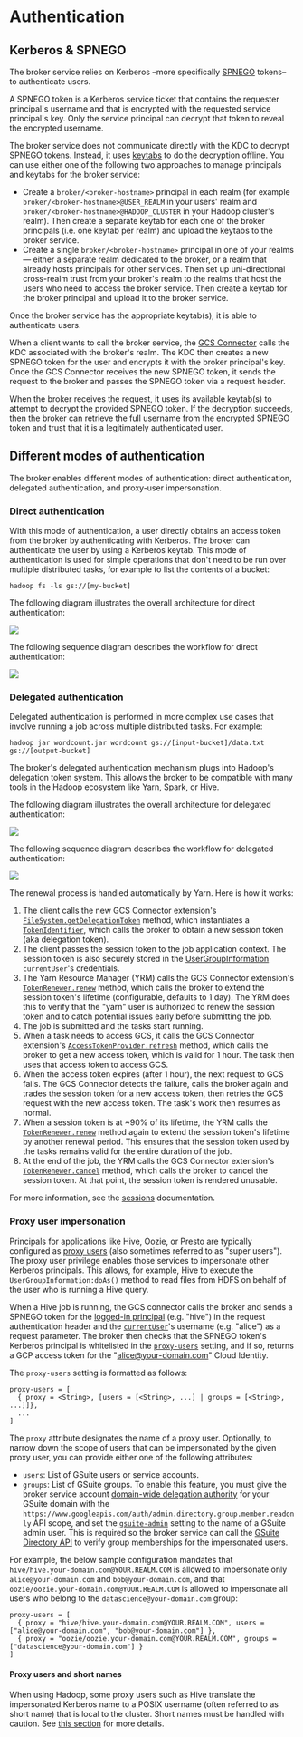 # Authentication

## Kerberos & SPNEGO

The broker service relies on Kerberos –more specifically [SPNEGO](https://en.wikipedia.org/wiki/SPNEGO) tokens– to
authenticate users.

A SPNEGO token is a Kerberos service ticket that contains the requester principal's username and that is
encrypted with the requested service principal's key. Only the service principal can decrypt that token to
reveal the encrypted username.

The broker service does not communicate directly with the KDC to decrypt SPNEGO tokens. Instead, it uses
[keytabs](https://web.mit.edu/kerberos/krb5-latest/doc/basic/keytab_def.html) to do the decryption offline.
You can use either one of the following two approaches to manage principals and keytabs for the broker service:

-   Create a `broker/<broker-hostname>` principal in each realm (for example `broker/<broker-hostname>@USER_REALM`
    in your users' realm and `broker/<broker-hostname>@HADOOP_CLUSTER` in your Hadoop cluster's realm).
    Then create a separate keytab for each one of the broker principals (i.e. one keytab per realm) and upload the
    keytabs to the broker service.
-   Create a single `broker/<broker-hostname>` principal in one of your realms — either a separate realm dedicated
    to the broker, or a realm that already hosts principals for other services. Then set up uni-directional cross-realm
    trust from your broker's realm to the realms that host the users who need to access the broker service.
    Then create a keytab for the broker principal and upload it to the broker service.

Once the broker service has the appropriate keytab(s), it is able to authenticate users.

When a client wants to call the broker service, the [GCS Connector](https://cloud.google.com/dataproc/docs/concepts/connectors/cloud-storage)
calls the KDC associated with the broker's realm. The KDC then creates a new SPNEGO token for the user and encrypts
it with the broker principal's key. Once the GCS Connector receives the new SPNEGO token, it sends the request to
the broker and passes the SPNEGO token via a request header.

When the broker receives the request, it uses its available keytab(s) to attempt to decrypt the provided SPNEGO token.
If the decryption succeeds, then the broker can retrieve the full username from the encrypted SPNEGO token and
trust that it is a legitimately authenticated user.

## Different modes of authentication

The broker enables different modes of authentication: direct authentication, delegated authentication, and
proxy-user impersonation.

### Direct authentication

With this mode of authentication, a user directly obtains an access token from the broker by authenticating with
Kerberos. The broker can authenticate the user by using a Kerberos keytab. This mode of authentication is used for
simple operations that don't need to be run over multiple distributed tasks, for example to list the contents of a
bucket:

```shell
hadoop fs -ls gs://[my-bucket]
```

The following diagram illustrates the overall architecture for direct authentication:

<img src="../img/direct-auth-architecture.svg">

The following sequence diagram describes the workflow for direct authentication:

<img src="../img/direct-auth-sequence.svg">

### Delegated authentication

Delegated authentication is performed in more complex use cases that involve running a job across multiple distributed
tasks. For example:

```shell
hadoop jar wordcount.jar wordcount gs://[input-bucket]/data.txt gs://[output-bucket]
```

The broker's delegated authentication mechanism plugs into Hadoop's delegation token system. This allows the broker
to be compatible with many tools in the Hadoop ecosystem like Yarn, Spark, or Hive.

The following diagram illustrates the overall architecture for delegated authentication:

<img src="../img/delegated-auth-architecture.svg">

The following sequence diagram describes the workflow for delegated authentication:

<img src="../img/delegated-auth-sequence.svg">

The renewal process is handled automatically by Yarn. Here is how it works:

1.  The client calls the new GCS Connector extension's [`FileSystem.getDelegationToken`](https://github.com/apache/hadoop/blob/601b5038954bd3b44c02e58a2fbaa15082d8b54d/hadoop-common-project/hadoop-common/src/main/java/org/apache/hadoop/fs/FileSystem.java#L485)
    method, which instantiates a [`TokenIdentifier`](https://github.com/apache/hadoop/blob/601b5038954bd3b44c02e58a2fbaa15082d8b54d/hadoop-common-project/hadoop-common/src/main/java/org/apache/hadoop/security/token/TokenIdentifier.java),
    which calls the broker to obtain a new session token (aka delegation token).
2.  The client passes the session token to the job application context. The session token is also
    securely stored in the [UserGroupInformation](https://hadoop.apache.org/docs/current/api/org/apache/hadoop/security/UserGroupInformation.html)
    `currentUser`'s credentials.
3.  The Yarn Resource Manager (YRM) calls the GCS Connector extension's [`TokenRenewer.renew`](https://github.com/apache/hadoop/blob/601b5038954bd3b44c02e58a2fbaa15082d8b54d/hadoop-common-project/hadoop-common/src/main/java/org/apache/hadoop/security/token/TokenRenewer.java#L57)
    method, which calls the broker to extend the session token's lifetime (configurable, defaults to 1 day).
    The YRM does this to verify that the "yarn" user is authorized to renew the session token and to catch
    potential issues early before submitting the job.
4.  The job is submitted and the tasks start running.
5.  When a task needs to access GCS, it calls the GCS Connector extension's [`AccessTokenProvider.refresh`](https://github.com/GoogleCloudPlatform/bigdata-interop/blob/61689bdd4e0dcdc3d2063952202f8f0fd7d39622/util-hadoop/src/main/java/com/google/cloud/hadoop/util/AccessTokenProvider.java#L53)
    method, which calls the broker to get a new access token, which is valid for 1 hour. The task then uses
    that access token to access GCS.
6.  When the access token expires (after 1 hour), the next request to GCS fails. The GCS Connector detects the
    failure, calls the broker again and trades the session token for a new access token, then retries the GCS
    request with the new access token. The task's work then resumes as normal.
7.  When a session token is at ~90% of its lifetime, the YRM calls the [`TokenRenewer.renew`](https://github.com/apache/hadoop/blob/601b5038954bd3b44c02e58a2fbaa15082d8b54d/hadoop-common-project/hadoop-common/src/main/java/org/apache/hadoop/security/token/TokenRenewer.java#L57)
    method again to extend the session token's lifetime by another renewal period. This ensures that the
    session token used by the tasks remains valid for the entire duration of the job.
8.  At the end of the job, the YRM calls the GCS Connector extension's [`TokenRenewer.cancel`](https://github.com/apache/hadoop/blob/601b5038954bd3b44c02e58a2fbaa15082d8b54d/hadoop-common-project/hadoop-common/src/main/java/org/apache/hadoop/security/token/TokenRenewer.java#L66)
    method, which calls the broker to cancel the session token. At that point, the session token
    is rendered unusable.

For more information, see the [sessions](sessions.md) documentation.

### Proxy user impersonation

Principals for applications like Hive, Oozie, or Presto are typically configured as [proxy users](https://hadoop.apache.org/docs/current/hadoop-project-dist/hadoop-common/Superusers.html)
(also sometimes referred to as "super users"). The proxy user privilege enables those services to impersonate other
Kerberos principals. This allows, for example, Hive to execute the `UserGroupInformation:doAs()` method to read files
from HDFS on behalf of the user who is running a Hive query.

When a Hive job is running, the GCS connector calls the broker and sends a SPNEGO token for the
[logged-in principal](https://hadoop.apache.org/docs/current/api/org/apache/hadoop/security/UserGroupInformation.html#getLoginUser())
(e.g. "hive") in the request authentication header and the [`currentUser`](https://hadoop.apache.org/docs/current/api/org/apache/hadoop/security/UserGroupInformation.html#getCurrentUser())'s
username (e.g. "alice") as a request parameter. The broker then checks that the SPNEGO token's Kerberos
principal is whitelisted in the [`proxy-users`](settings.md#proxy-users) setting, and if so, returns a GCP access token
for the "alice@your-domain.com" Cloud Identity.

The `proxy-users` setting is formatted as follows:

```
proxy-users = [
  { proxy = <String>, [users = [<String>, ...] | groups = [<String>, ...]]},
  ...
]
```

The `proxy` attribute designates the name of a proxy user. Optionally, to narrow down the scope of users that can be
impersonated by the given proxy user, you can provide either one of the following attributes:
 
*   `users`: List of GSuite users or service accounts.
*   `groups`: List of GSuite groups. To enable this feature, you must give the broker service account
    [domain-wide delegation authority](https://developers.google.com/admin-sdk/directory/v1/guides/delegation) for your
    GSuite domain with the `https://www.googleapis.com/auth/admin.directory.group.member.readonly` API scope, and set the
    [`gsuite-admin`](settings.md#gsuite-admin) setting to the name of a GSuite admin user. This is required so the
    broker service can call the [GSuite Directory API](https://developers.google.com/admin-sdk/directory) to verify group
    memberships for the impersonated users.

For example, the below sample configuration mandates that `hive/hive.your-domain.com@YOUR.REALM.COM` is allowed to
impersonate only `alice@your-domain.com` and `bob@your-domain.com`, and that `oozie/oozie.your-domain.com@YOUR.REALM.COM`
is allowed to impersonate all users who belong to the `datascience@your-domain.com` group:

```
proxy-users = [
  { proxy = "hive/hive.your-domain.com@YOUR.REALM.COM", users = ["alice@your-domain.com", "bob@your-domain.com"] },
  { proxy = "oozie/oozie.your-domain.com@YOUR.REALM.COM", groups = ["datascience@your-domain.com"] }
]
```

#### Proxy users and short names

When using Hadoop, some proxy users such as Hive translate the impersonated Kerberos name to a POSIX username (often
referred to as short name) that is local to the cluster. Short names must be handled with caution. See
[this section](user-mapping.md#important-warning-about-short-names) for more details.
